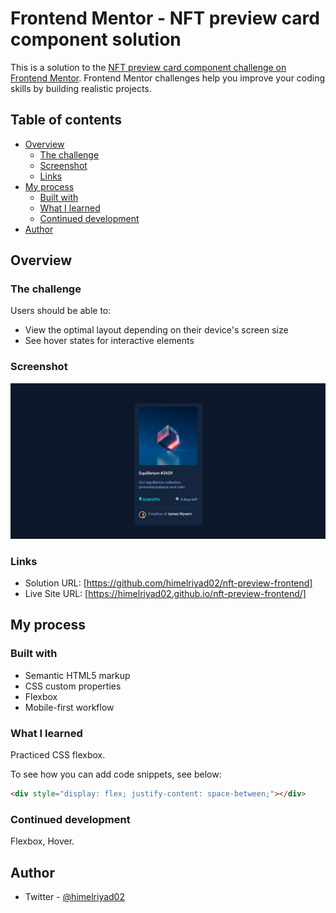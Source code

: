 # Frontend Mentor - NFT preview card component solution

This is a solution to the [NFT preview card component challenge on Frontend Mentor](https://www.frontendmentor.io/challenges/nft-preview-card-component-SbdUL_w0U). Frontend Mentor challenges help you improve your coding skills by building realistic projects. 

## Table of contents

- [Overview](#overview)
  - [The challenge](#the-challenge)
  - [Screenshot](#screenshot)
  - [Links](#links)
- [My process](#my-process)
  - [Built with](#built-with)
  - [What I learned](#what-i-learned)
  - [Continued development](#continued-development)
- [Author](#author)

## Overview

### The challenge

Users should be able to:

- View the optimal layout depending on their device's screen size
- See hover states for interactive elements

### Screenshot

![Preview of my solve for the NFT preview card component coding challenge](./images/screenshot.jpg)

### Links

- Solution URL: [https://github.com/himelriyad02/nft-preview-frontend]
- Live Site URL: [https://himelriyad02.github.io/nft-preview-frontend/]

## My process

### Built with

- Semantic HTML5 markup
- CSS custom properties
- Flexbox
- Mobile-first workflow

### What I learned

Practiced CSS flexbox.

To see how you can add code snippets, see below:

```html
<div style="display: flex; justify-content: space-between;"></div>
```

### Continued development

Flexbox, Hover.

## Author

- Twitter - [@himelriyad02](https://www.twitter.com/himelriyad02)
